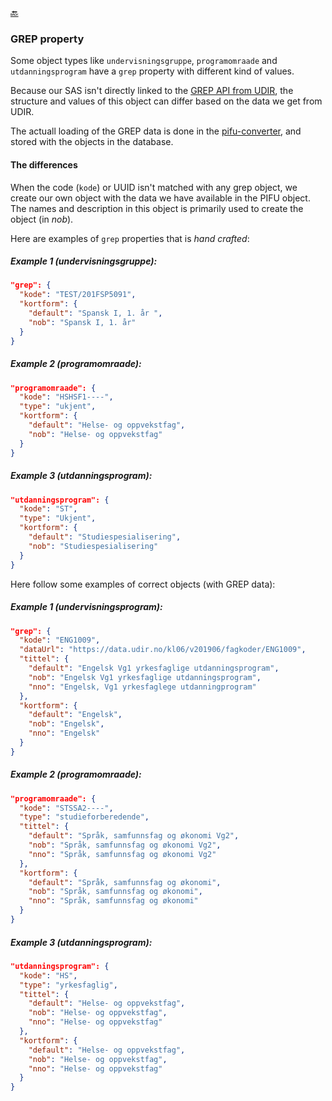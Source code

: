 [🔙 ](https://github.com/vtfk/minelev-api)

### GREP property

Some object types like ``undervisningsgruppe``, ``programomraade`` and ``utdanningsprogram`` have a ``grep`` property with different kind of values.

Because our SAS isn't directly linked to the [GREP API from UDIR](https://data.udir.no/kl06), the structure and values of this object can differ based on the data we get from UDIR.

The actuall loading of the GREP data is done in the [pifu-converter](https://github.com/telemark/minelev-pifu-tools), and stored with the objects in the database.

#### The differences

When the code (`kode`) or UUID isn't matched with any grep object, we create our own object with the data we have available in the PIFU object.
The names and description in this object is primarily used to create the object (in _nob_).

Here are examples of ``grep`` properties that is _hand crafted_:

##### Example 1 (undervisningsgruppe):

```json
"grep": {
  "kode": "TEST/201FSP5091",
  "kortform": {
    "default": "Spansk I, 1. år ",
    "nob": "Spansk I, 1. år"
  }
}
```

##### Example 2 (programomraade):

```json
"programomraade": {
  "kode": "HSHSF1----",
  "type": "ukjent",
  "kortform": {
    "default": "Helse- og oppvekstfag",
    "nob": "Helse- og oppvekstfag"
  }
}
```

##### Example 3 (utdanningsprogram):

```json
"utdanningsprogram": {
  "kode": "ST",
  "type": "Ukjent",
  "kortform": {
    "default": "Studiespesialisering",
    "nob": "Studiespesialisering"
  }
}
```

Here follow some examples of correct objects (with GREP data):

##### Example 1 (undervisningsprogram):

```json
"grep": {
  "kode": "ENG1009",
  "dataUrl": "https://data.udir.no/kl06/v201906/fagkoder/ENG1009",
  "tittel": {
    "default": "Engelsk Vg1 yrkesfaglige utdanningsprogram",
    "nob": "Engelsk Vg1 yrkesfaglige utdanningsprogram",
    "nno": "Engelsk, Vg1 yrkesfaglege utdanningprogram"
  },
  "kortform": {
    "default": "Engelsk",
    "nob": "Engelsk",
    "nno": "Engelsk"
  }
}
```

##### Example 2 (programomraade):

```json
"programomraade": {
  "kode": "STSSA2----",
  "type": "studieforberedende",
  "tittel": {
    "default": "Språk, samfunnsfag og økonomi Vg2",
    "nob": "Språk, samfunnsfag og økonomi Vg2",
    "nno": "Språk, samfunnsfag og økonomi Vg2"
  },
  "kortform": {
    "default": "Språk, samfunnsfag og økonomi",
    "nob": "Språk, samfunnsfag og økonomi",
    "nno": "Språk, samfunnsfag og økonomi"
  }
}
```

##### Example 3 (utdanningsprogram):

```json
"utdanningsprogram": {
  "kode": "HS",
  "type": "yrkesfaglig",
  "tittel": {
    "default": "Helse- og oppvekstfag",
    "nob": "Helse- og oppvekstfag",
    "nno": "Helse- og oppvekstfag"
  },
  "kortform": {
    "default": "Helse- og oppvekstfag",
    "nob": "Helse- og oppvekstfag",
    "nno": "Helse- og oppvekstfag"
  }
}
```